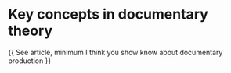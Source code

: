 # Key concepts in documentary theory



{{ See article, minimum I think you show know about documentary production }}

